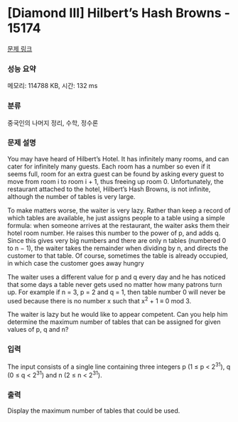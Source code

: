 # [Diamond III] Hilbert’s Hash Browns - 15174 

[문제 링크](https://www.acmicpc.net/problem/15174) 

### 성능 요약

메모리: 114788 KB, 시간: 132 ms

### 분류

중국인의 나머지 정리, 수학, 정수론

### 문제 설명

<p>You may have heard of Hilbert’s Hotel. It has infinitely many rooms, and can cater for infinitely many guests. Each room has a number so even if it seems full, room for an extra guest can be found by asking every guest to move from room i to room i + 1, thus freeing up room 0. Unfortunately, the restaurant attached to the hotel, Hilbert’s Hash Browns, is not infinite, although the number of tables is very large.</p>

<p>To make matters worse, the waiter is very lazy. Rather than keep a record of which tables are available, he just assigns people to a table using a simple formula: when someone arrives at the restaurant, the waiter asks them their hotel room number. He raises this number to the power of p, and adds q. Since this gives very big numbers and there are only n tables (numbered 0 to n − 1), the waiter takes the remainder when dividing by n, and directs the customer to that table. Of course, sometimes the table is already occupied, in which case the customer goes away hungry</p>

<p>The waiter uses a different value for p and q every day and he has noticed that some days a table never gets used no matter how many patrons turn up. For example if n = 3, p = 2 and q = 1, then table number 0 will never be used because there is no number x such that x<sup>2</sup> + 1 ≡ 0 mod 3.</p>

<p>The waiter is lazy but he would like to appear competent. Can you help him determine the maximum number of tables that can be assigned for given values of p, q and n?</p>

### 입력 

 <p>The input consists of a single line containing three integers p (1 ≤ p < 2<sup>31</sup>), q (0 ≤ q < 2<sup>31</sup>) and n (2 ≤ n < 2<sup>31</sup>).</p>

### 출력 

 <p>Display the maximum number of tables that could be used.</p>

